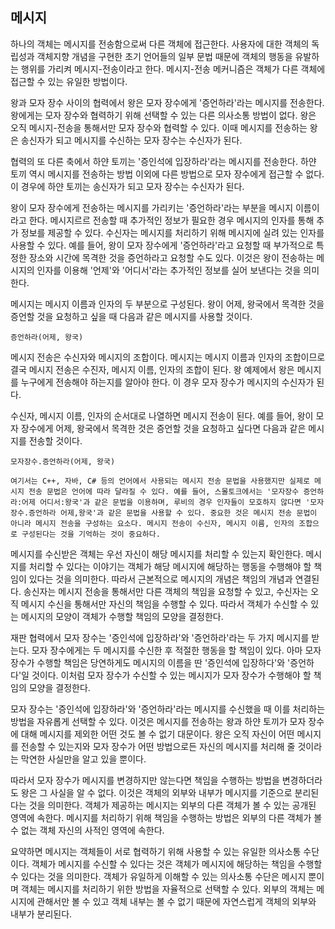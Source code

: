 ## 메시지
하나의 객체는 메시지를 전송함으로써 다른 객체에 접근한다. 사용자에 대한 객체의 독립성과 객체지향 개념을 구현한 초기 언어들의 일부 문법 때문에 객체의 행동을 유발하는 행위를 가리켜 메시지-전송이라고 한다. 메시지-전송 메커니즘은 객체가 다른 객체에 접근할 수 있는 유일한 방법이다.

왕과 모자 장수 사이의 협력에서 왕은 모자 장수에게 '증언하라'라는 메시지를 전송한다. 왕에게는 모자 장수와 협력하기 위해 선택할 수 있는 다른 의사소통 방법이 없다. 왕은 오직 메시지-전송을 통해서만 모자 장수와 협력할 수 있다. 이때 메시지를 전송하는 왕은 송신자가 되고 메시지를 수신하는 모자 장수는 수신자가 된다.

협력의 또 다른 축에서 하얀 토끼는 '증인석에 입장하라'라는 메시지를 전송한다. 하얀 토끼 역시 메시지를 전송하는 방법 이외에 다른 방법으로 모자 장수에게 접근할 수 없다. 이 경우에 하얀 토끼는 송신자가 되고 모자 장수는 수신자가 된다.

왕이 모자 장수에게 전송하는 메시지를 가리키는 '증언하라'라는 부분을 메시지 이름이라고 한다. 메시지르르 전송할 때 추가적인 정보가 필요한 경우 메시지의 인자를 통해 추가 정보를 제공할 수 있다. 수신자는 메시지를 처리하기 위해 메시지에 실려 있는 인자를 사용할 수 있다. 예를 들어, 왕이 모자 장수에게 '증언하라'라고 요청할 때 부가적으로 특정한 장소와 시간에 목격한 것을 증언하라고 요청할 수도 있다. 이것은 왕이 전송하는 메시지의 인자를 이용해 '언제'와 '어디서'라는 추가적인 정보를 실어 보낸다는 것을 의미한다.

메시지는 메시지 이름과 인자의 두 부분으로 구성된다. 왕이 어제, 왕국에서 목격한 것을 증언할 것을 요청하고 싶을 때 다음과 같은 메시지를 사용할 것이다.

`증언하라(어제, 왕국)`

메시지 전송은 수신자와 메시지의 조합이다. 메시지는 메시지 이름과 인자의 조합이므로 결국 메시지 전송은 수진자, 메시지 이름, 인자의 조합이 된다. 왕 예제에서 왕은 메시지를 누구에게 전송해야 하는지를 알아야 한다. 이 경우 모자 장수가 메시지의 수신자가 된다.

수신자, 메시지 이름, 인자의 순서대로 나열하면 메시지 전송이 된다. 예를 들어, 왕이 모자 장수에게 어제, 왕국에서 목격한 것은 증언할 것을 요청하고 싶다면 다음과 같은 메시지를 전송할 것이다.

`모자장수.증언하라(어제, 왕국)`

```text
여기서는 C++, 자바, C# 등의 언어에서 사용되는 메시지 전송 문법을 사용했지만 실제로 메시지 전송 문법은 언어에 따라 달라질 수 있다. 예를 들어, 스몰토크에서는 '모자장수 증언하라:어제 어디서:왕국'과 같은 문법을 이용하며, 루비의 경우 인자들이 모호하지 않다면 '모자장수.증언하라 어제,왕국'과 같은 문법을 사용할 수 있다. 중요한 것은 메시지 전송 문법이 아니라 메시지 전송을 구성하는 요소다. 메시지 전송이 수신자, 메시지 이름, 인자의 조합으로 구성된다는 것을 기억하는 것이 중요하다.
```

메시지를 수신받은 객체는 우선 자신이 해당 메시지를 처리할 수 있는지 확인한다. 메시지를 처리할 수 있다는 이야기는 객체가 해당 메시지에 해당하는 행동을 수행해야 할 책임이 있다는 것을 의미한다. 따라서 근본적으로 메시지의 개념은 책임의 개념과 연결된다. 송신자는 메시지 전송을 통해서만 다른 객체의 책임을 요청할 수 있고, 수신자는 오직 메시지 수신을 통해서만 자신의 책임을 수행할 수 있다. 따라서 객체가 수신할 수 있는 메시지의 모양이 객체가 수행할 책임의 모양을 결정한다.

재판 협력에서 모자 장수는 '증인석에 입장하라'와 '증언하라'라는 두 가지 메시지를 받는다. 모자 장수에게는 두 메시지를 수신한 후 적절한 행동을 할 책임이 있다. 아마 모자 장수가 수행할 책임은 당연하게도 메시지의 이름을 딴 '증인석에 입장하다'와 '증언하다'일 것이다. 이처럼 모자 장수가 수신할 수 있는 메시지가 모자 장수가 수행해야 할 책임의 모양을 결정한다.

모자 장수는 '증인석에 입장하라'와 '증언하라'라는 메시지를 수신했을 때 이를 처리하는 방법을 자유롭게 선택할 수 있다. 이것은 메시지를 전송하는 왕과 하얀 토끼가 모자 장수에 대해 메시지를 제외한 어떤 것도 볼 수 없기 대문이다. 왕은 오직 자신이 어떤 메시지를 전송할 수 있는지와 모자 장수가 어떤 방법으로든 자신의 메시지를 처리해 줄 것이라는 막연한 사실만을 알고 있을 뿐이다.

따라서 모자 장수가 메시지를 변경하지만 않는다면 책임을 수행하는 방법을 변경하더라도 왕은 그 사실을 알 수 없다. 이것은 객체의 외부와 내부가 메시지를 기준으로 분리된다는 것을 의미한다. 객체가 제공하는 메시지는 외부의 다른 객체가 볼 수 있는 공개된 영역에 속한다. 메시지를 처리하기 위해 책임을 수행하는 방법은 외부의 다른 객체가 볼 수 없는 객체 자신의 사적인 영역에 속한다.

요약하면 메시지는 객체들이 서로 협력하기 위해 사용할 수 있는 유일한 의사소통 수단이다. 객체가 메시지를 수신할 수 있다는 것은 객체가 메시지에 해당하는 책임을 수행할 수 있다는 것을 의미한다. 객체가 유일하게 이해할 수 있는 의사소통 수단은 메시지 뿐이며 객체는 메시지를 처리하기 위한 방법을 자율적으로 선택할 수 있다. 외부의 객체는 메시지에 관해서만 볼 수 있고 객체 내부는 볼 수 없기 때문에 자연스럽게 객체의 외부와 내부가 분리된다.